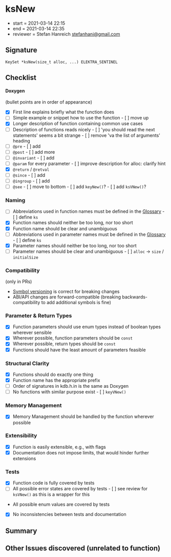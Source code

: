 # ksNew

- start = 2021-03-14 22:15
- end = 2021-03-14 22:35
- reviewer = Stefan Hanreich <stefanhani@gmail.com>

## Signature

`KeySet *ksNew(size_t alloc, ...) ELEKTRA_SENTINEL`

## Checklist

#### Doxygen

(bullet points are in order of appearance)

- [x] First line explains briefly what the function does
- [ ] Simple example or snippet how to use the function
      - [ ] move up
- [x] Longer description of function containing common use cases
- [ ] Description of functions reads nicely
      - [ ] 'you should read the next statements' seems a bit strange
      - [ ] remove 'va the list of arguments' heading
- [ ] `@pre`
      - [ ] add
- [ ] `@post`
      - [ ] add more
- [ ] `@invariant`
      - [ ] add
- [ ] `@param` for every parameter
      - [ ] improve description for alloc: clarify hint
- [x] `@return` / `@retval`
- [ ] `@since`
      - [ ] add
- [ ] `@ingroup`
      - [ ] add
- [ ] `@see`
      - [ ] move to bottom
      - [ ] add `keyNew()`?
      - [ ] add `ksVNew()`?

### Naming

- [ ] Abbreviations used in function names must be defined in the
      [Glossary](/doc/help/elektra-glossary.md)
      - [ ] define `ks`
- [x] Function names should neither be too long, nor too short
- [x] Function name should be clear and unambiguous
- [ ] Abbreviations used in parameter names must be defined in the
      [Glossary](/doc/help/elektra-glossary.md)
      - [ ] define `ks`
- [x] Parameter names should neither be too long, nor too short
- [ ] Parameter names should be clear and unambiguous
      - [ ] `alloc` -> `size` / `initialSize`

### Compatibility

(only in PRs)

- [Symbol versioning](/doc/dev/symbol-versioning.md)
      is correct for breaking changes
- ABI/API changes are forward-compatible (breaking backwards-compatibility
      to add additional symbols is fine)

### Parameter & Return Types

- [x] Function parameters should use enum types instead of boolean types
      wherever sensible
- [x] Wherever possible, function parameters should be `const`
- [x] Wherever possible, return types should be `const`
- [x] Functions should have the least amount of parameters feasible

### Structural Clarity

- [x] Functions should do exactly one thing
- [x] Function name has the appropriate prefix
- [ ] Order of signatures in kdb.h.in is the same as Doxygen
- [ ] No functions with similar purpose exist
      - [ ] `keyVNew()`

### Memory Management

- [x] Memory Management should be handled by the function wherever possible

### Extensibility

- [x] Function is easily extensible, e.g., with flags
- [x] Documentation does not impose limits, that would hinder further extensions

### Tests

- [x] Function code is fully covered by tests
- [ ] All possible error states are covered by tests
      - [ ] see review for `ksVNew()` as this is a wrapper for this
- All possible enum values are covered by tests
- [x] No inconsistencies between tests and documentation

## Summary

## Other Issues discovered (unrelated to function)
